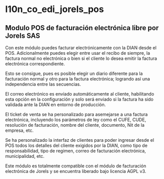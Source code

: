 # l10n_co_edi_jorels_pos

Modulo POS de facturación electrónica libre por Jorels SAS
----------------------------------------------------------

Con este módulo puedes facturar electrónicamente con la DIAN desde el POS. Adicionalmente puedes elegir entre usar el 
recibo de siempre, la factura normal no electrónica o bien si el cliente lo desea emitir la factura electrónica 
correspondiente. 

Esto se consigue, pues es posible elegir un diario diferente para la facturación normal y otro para la factura 
electrónica; logrando así una independencia entre las secuencias.

El correo electrónico es enviado automáticamente al cliente, habilitando esta opción en la configuración y solo será 
enviado si la factura ha sido validada ante la DIAN en entorno de producción.

El ticket de venta se ha personalizado para asemejarse a una factura electrónica, incluyendo los parámetros de ley como 
el CUFE, CUDE, resolución de facturación, nombre del cliente, documento, Nit de la empresa, etc.

Se ha personalizado la interfaz de clientes para poder ingresar desde el POS todos los detalles del cliente exigidos por
la DIAN, como tipo de responsabilidad, tipo de regimen, correo de facturación electrónica, municipalidad, etc.

Este módulo es totalmente compatible con el módulo de facturación electrónica de Jorels y se encuentra liberado 
bajo licencia AGPL v3.

